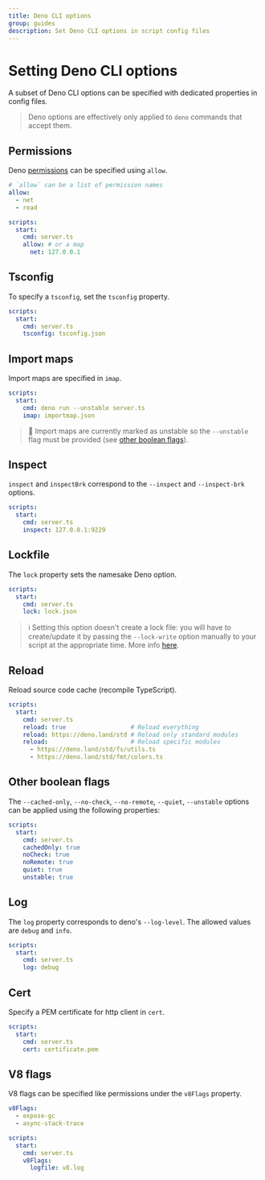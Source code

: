 ```yaml
---
title: Deno CLI options
group: guides
description: Set Deno CLI options in script config files
---
```

# Setting Deno CLI options

A subset of Deno CLI options can be specified with dedicated properties in config files. 

> Deno options are effectively only applied to `deno` commands that accept them.

## Permissions

Deno [permissions](https://deno.land/manual/getting_started/permissions) can be specified using `allow`.

```yaml
# `allow` can be a list of permission names
allow:
  - net
  - read

scripts:
  start:
    cmd: server.ts
    allow: # or a map
      net: 127.0.0.1
```

## Tsconfig

To specify a `tsconfig`, set the `tsconfig` property.

```yaml
scripts:
  start:
    cmd: server.ts
    tsconfig: tsconfig.json
```

## Import maps

Import maps are specified in `imap`.

```yaml
scripts:
  start:
    cmd: deno run --unstable server.ts
    imap: importmap.json
```

> 🧪 Import maps are currently marked as unstable so the `--unstable` flag must be provided (see [other boolean flags](#other-boolean-flags)).

## Inspect

`inspect` and `inspectBrk` correspond to the `--inspect` and `--inspect-brk` options.

```yaml
scripts:
  start:
    cmd: server.ts
    inspect: 127.0.0.1:9229
```

## Lockfile

The `lock` property sets the namesake Deno option.

```yaml
scripts:
  start:
    cmd: server.ts
    lock: lock.json
```

> ℹ️ Setting this option doesn't create a lock file: you will have to create/update it by passing the `--lock-write` option manually to your script at the appropriate time. More info [here](https://deno.land/manual/linking_to_external_code/integrity_checking).

## Reload

Reload source code cache (recompile TypeScript).

```yaml
scripts:
  start:
    cmd: server.ts
    reload: true                  # Reload everything
    reload: https://deno.land/std # Reload only standard modules
    reload:                       # Reload specific modules
      - https://deno.land/std/fs/utils.ts
      - https://deno.land/std/fmt/colors.ts
```

## Other boolean flags

The `--cached-only`, `--no-check`, `--no-remote`, `--quiet`, `--unstable` options can
be applied using the following properties:

```yaml
scripts:
  start:
    cmd: server.ts
    cachedOnly: true
    noCheck: true
    noRemote: true
    quiet: true
    unstable: true
```

## Log

The `log` property corresponds to deno's `--log-level`. The allowed values are `debug` and `info`.

```yaml
scripts:
  start:
    cmd: server.ts
    log: debug
```

## Cert

Specify a PEM certificate for http client in `cert`.

```yaml
scripts:
  start:
    cmd: server.ts
    cert: certificate.pem
```

## V8 flags

V8 flags can be specified like permissions under the `v8Flags` property.

```yaml
v8Flags:
  - expose-gc
  - async-stack-trace

scripts:
  start:
    cmd: server.ts
    v8Flags:
      logfile: v8.log
```
